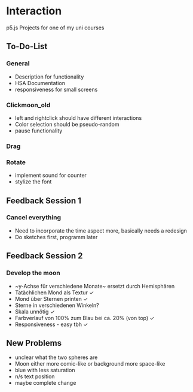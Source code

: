 # Interaction

p5.js Projects for one of my uni courses

## To-Do-List

### General

- Description for functionality
- HSA Documentation
- responsiveness for small screens

### Clickmoon_old
- left and rightclick should have different interactions
- Color selection should be pseudo-random
- pause functionality

### Drag

### Rotate

- implement sound for counter
- stylize the font


## Feedback Session 1

### Cancel everything
- Need to incorporate the time aspect more, basically needs a redesign
- Do sketches first, programm later

## Feedback Session 2

### Develop the moon
- ~y-Achse für verschiedene Monate~ ersetzt durch Hemisphären
- Tatächlichen Mond als Textur ✓
- Mond über Sternen printen ✓
- Sterne in verschiedenen Winkeln? 
- Skala unnötig ✓
- Farbverlauf von 100% zum Blau bei ca. 20% (von top) ✓
- Responsiveness - easy tbh ✓

## New Problems
- unclear what the two spheres are
- Moon either more comic-like or background more space-like
- blue with less saturation
- n/s text position
- maybe complete change